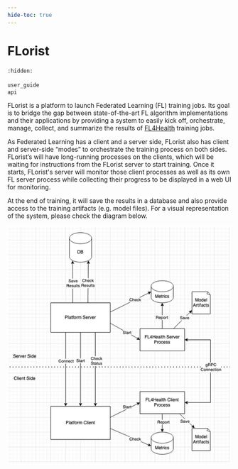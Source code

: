 ```yaml
---
hide-toc: true
---
```


# FLorist

```{toctree}
:hidden:

user_guide
api

```

FLorist is a platform to launch Federated Learning (FL) training jobs. Its goal is to bridge the
gap between state-of-the-art FL algorithm implementations and their applications by providing a
system to easily kick off, orchestrate, manage, collect, and summarize the results of
[FL4Health](https://github.com/VectorInstitute/FL4Health) training jobs.

As Federated Learning has a client and a server side, FLorist also has client and server-side
“modes” to orchestrate the training process on both sides. FLorist’s will have long-running
processes on the clients, which will be waiting for instructions from the FLorist server to
start training. Once it starts, FLorist's server will monitor those client processes as well as its
own FL server process while collecting their progress to be displayed in a web UI for monitoring.

At the end of training, it will save the results in a database and also provide access to the
training artifacts (e.g. model files). For a visual representation of the system, please check
the diagram below.

![system_diagram.png](system_diagram.png)
